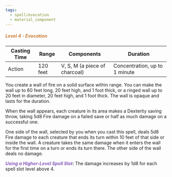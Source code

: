 ```yaml
---
tags:
  - spell/evocation
  - material_component
---
```

##### *<span style="color:rgb(203, 123, 55)">Level 4 - Evocation</span>*

|Casting Time|Range|Components|Duration|
|---|---|---|---|
|Action|120 feet|V, S, M (a piece of charcoal)|Concentration, up to 1 minute|

You create a wall of fire on a solid surface within range. You can make the wall up to 60 feet long, 20 feet high, and 1 foot thick, or a ringed wall up to 20 feet in diameter, 20 feet high, and 1 foot thick. The wall is opaque and lasts for the duration. 

When the wall appears, each creature in its area makes a Dexterity saving throw, taking 5d8 Fire damage on a failed save or half as much damage on a successful one. 

One side of the wall, selected by you when you cast this spell, deals 5d8 Fire damage to each creature that ends its turn within 10 feet of that side or inside the wall. A creature takes the same damage when it enters the wall for the first time on a turn or ends its turn there. The other side of the wall deals no damage. 

***<span style="color:rgb(134, 93, 187)">Using a Higher-Level Spell Slot</span>***: The damage increases by 1d8 for each spell slot level above 4.